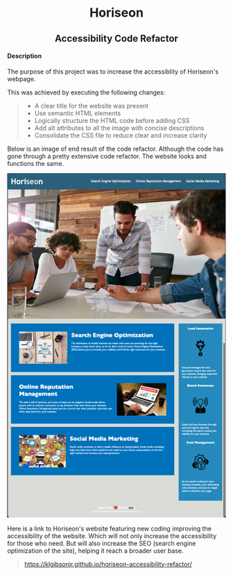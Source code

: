 <h1 align="center">Horiseon</h1>
<h2 align="center">Accessibility Code Refactor</h2>

#### Description
The purpose of this project was to increase the accessiblity of Horiseon's webpage. 

This was achieved by executing the following changes:

> * A clear title for the website was present
> * Use semantic HTML elements
> * Logically structure the HTML code before adding CSS
> * Add alt attributes to all the image with concise descriptions
> * Consolidate the CSS file to reduce clear and increase clarity

Below is an image of end result of the code refactor. Although the code has gone through a pretty extensive code refactor. The website looks and functions the same.

![Horiseon Webpage](/assets/images/Horiseon.png)

Here is a link to Horiseon's website featuring new coding improving the accessibility of the website. Which will not only increase the accessibility for those who need. But will also increase the SEO (search engine optimization of the site), helping it reach a broader user base.

> <https://klgibsonjr.github.io/horiseon-accessibility-refactor/>


  
